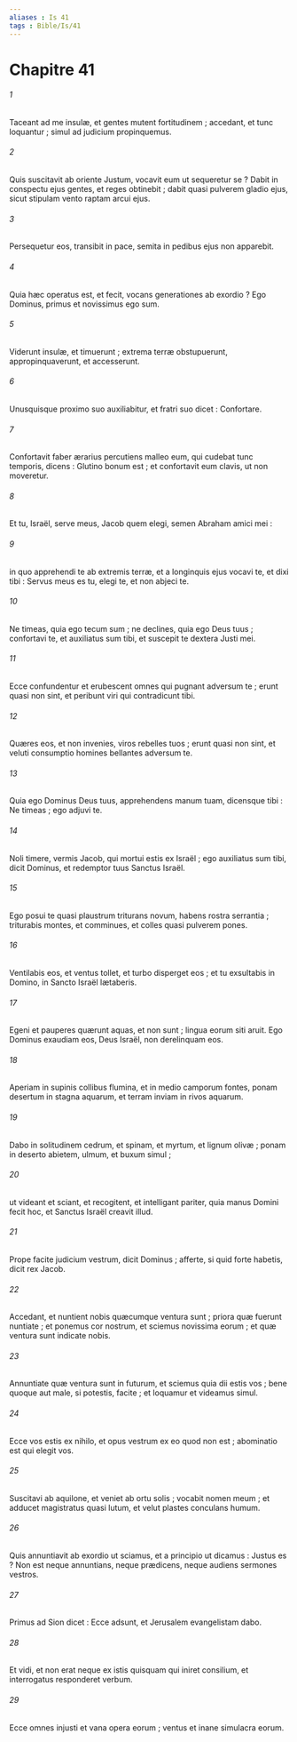 ```yaml
---
aliases : Is 41
tags : Bible/Is/41
---
```


# Chapitre 41

###### 1
Taceant ad me insulæ, et gentes mutent fortitudinem ; accedant, et tunc loquantur ; simul ad judicium propinquemus.
###### 2
Quis suscitavit ab oriente Justum, vocavit eum ut sequeretur se ? Dabit in conspectu ejus gentes, et reges obtinebit ; dabit quasi pulverem gladio ejus, sicut stipulam vento raptam arcui ejus.
###### 3
Persequetur eos, transibit in pace, semita in pedibus ejus non apparebit.
###### 4
Quia hæc operatus est, et fecit, vocans generationes ab exordio ? Ego Dominus, primus et novissimus ego sum.
###### 5
Viderunt insulæ, et timuerunt ; extrema terræ obstupuerunt, appropinquaverunt, et accesserunt.
###### 6
Unusquisque proximo suo auxiliabitur, et fratri suo dicet : Confortare.
###### 7
Confortavit faber ærarius percutiens malleo eum, qui cudebat tunc temporis, dicens : Glutino bonum est ; et confortavit eum clavis, ut non moveretur.
###### 8
Et tu, Israël, serve meus, Jacob quem elegi, semen Abraham amici mei :
###### 9
in quo apprehendi te ab extremis terræ, et a longinquis ejus vocavi te, et dixi tibi : Servus meus es tu, elegi te, et non abjeci te.
###### 10
Ne timeas, quia ego tecum sum ; ne declines, quia ego Deus tuus ; confortavi te, et auxiliatus sum tibi, et suscepit te dextera Justi mei.
###### 11
Ecce confundentur et erubescent omnes qui pugnant adversum te ; erunt quasi non sint, et peribunt viri qui contradicunt tibi.
###### 12
Quæres eos, et non invenies, viros rebelles tuos ; erunt quasi non sint, et veluti consumptio homines bellantes adversum te.
###### 13
Quia ego Dominus Deus tuus, apprehendens manum tuam, dicensque tibi : Ne timeas ; ego adjuvi te.
###### 14
Noli timere, vermis Jacob, qui mortui estis ex Israël ; ego auxiliatus sum tibi, dicit Dominus, et redemptor tuus Sanctus Israël.
###### 15
Ego posui te quasi plaustrum triturans novum, habens rostra serrantia ; triturabis montes, et comminues, et colles quasi pulverem pones.
###### 16
Ventilabis eos, et ventus tollet, et turbo disperget eos ; et tu exsultabis in Domino, in Sancto Israël lætaberis.
###### 17
Egeni et pauperes quærunt aquas, et non sunt ; lingua eorum siti aruit. Ego Dominus exaudiam eos, Deus Israël, non derelinquam eos.
###### 18
Aperiam in supinis collibus flumina, et in medio camporum fontes, ponam desertum in stagna aquarum, et terram inviam in rivos aquarum.
###### 19
Dabo in solitudinem cedrum, et spinam, et myrtum, et lignum olivæ ; ponam in deserto abietem, ulmum, et buxum simul ;
###### 20
ut videant et sciant, et recogitent, et intelligant pariter, quia manus Domini fecit hoc, et Sanctus Israël creavit illud.
###### 21
Prope facite judicium vestrum, dicit Dominus ; afferte, si quid forte habetis, dicit rex Jacob.
###### 22
Accedant, et nuntient nobis quæcumque ventura sunt ; priora quæ fuerunt nuntiate ; et ponemus cor nostrum, et sciemus novissima eorum ; et quæ ventura sunt indicate nobis.
###### 23
Annuntiate quæ ventura sunt in futurum, et sciemus quia dii estis vos ; bene quoque aut male, si potestis, facite ; et loquamur et videamus simul.
###### 24
Ecce vos estis ex nihilo, et opus vestrum ex eo quod non est ; abominatio est qui elegit vos.
###### 25
Suscitavi ab aquilone, et veniet ab ortu solis ; vocabit nomen meum ; et adducet magistratus quasi lutum, et velut plastes conculans humum.
###### 26
Quis annuntiavit ab exordio ut sciamus, et a principio ut dicamus : Justus es ? Non est neque annuntians, neque prædicens, neque audiens sermones vestros.
###### 27
Primus ad Sion dicet : Ecce adsunt, et Jerusalem evangelistam dabo.
###### 28
Et vidi, et non erat neque ex istis quisquam qui iniret consilium, et interrogatus responderet verbum.
###### 29
Ecce omnes injusti et vana opera eorum ; ventus et inane simulacra eorum.
